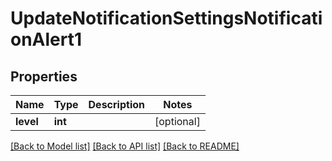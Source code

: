 # UpdateNotificationSettingsNotificationAlert1

## Properties
Name | Type | Description | Notes
------------ | ------------- | ------------- | -------------
**level** | **int** |  | [optional] 

[[Back to Model list]](../README.md#documentation-for-models) [[Back to API list]](../README.md#documentation-for-api-endpoints) [[Back to README]](../README.md)


